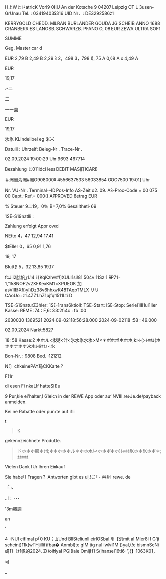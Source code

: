 H上WヒドatrlcK Vorl9 0HU
An der Kotsche 9
04207 Leipzig OT L 3usen-GrUnau
Tel. : 034194035316
UID Nr．: DE329258621

KERRYGOLD CHEDD.
MILRAN BURLANDER
GOUDA JG SCHEIB
ANNO 1688
CRANBERRIES
LANOSB. SCHWARZB.
PFANO O, 08 EUR
ZEWA ULTRA SOF1

SUMME

Geg. Master car d

EUR
2,79 B
2,49 B
2,29 8
2，498
3，798
I), 75 A
0,08 A x
4,49 A

EUR

19,17

.-二

二

一一園

EUR

19,17

氷氷 KLIndeilbel eg 米米

Datulll :
Uhrzeif:
Beleg-Nr .
Trace-Nr .

02.09.2024
19:00:29 Uhr
9693
467714

Bezahlung
じ011idci less
DEBIT MAS旧1CARI)

＃洲洲湘洲#洲O9080000
4556637533
56033854
OOO7500
19:01] Uhr

Nr.
VU-Nr .
Terminal･-ID
Pos-Info
AS-Zeit o2. 09.
AS-Proc-Code = 00 075 00
Capt.-Ref.= 000()
APPROVED
8etrag EUR

%
Steuer
9二19，0％
B=
7,0%
6esalltheti･69

1SE-S19natlli :

Zahlung erfolgt
Appr oved

NEtto
4，47
12,94
17.41

$tEller
0，65
0,91
1,76

19, 17

BIutt(!
5，32
13,85
19,17

fcJil2朏帆｣1.14 i [KqKzhw#!]XULI1si!81 504v
11Sz 1 RP71･1,'158NOF2v2XFKexKM1 cXPUEOK
加asⅧ§Xfi)yl)Dz38v6hhxwK48TAqpTMLX
リリCAoUo+z1.4ZZ1.hZ1pjfqI1511Lti D

TSE-S19naturZ3hler:
1SE-1rans6ktioII:
TSE-Start:
ISE-Stop:
Seriel1III1uI1Iier Kasse: REME :74 : F,6: 3,3:2f:4c : fb :00

2630030
1369521
2024-09-02118:56:28.000
2024-09-02118 :58 : 49.000

02.09.2024
Narkt:5827

18: 58
Kasse:2
ホホル<氷粥<汁<氷水氷水氷>M<＊ボホポホホホ;k>ﾄ(>ﾄﾎﾎﾙ(ホホホホホホ氷水州iﾎﾎﾙ<水

Bon-Nr. : 9808
Bed. :121212

N(〕chkeinePAY恥CKKarte？

F(1r

di esen Fi nkaLIf hatteSi l)u

9 Pur,kie ei'halter,!
61eich in der REWE App oder auf
NⅧ.reﾚJe.de/payback anmelden.

Kei ne Rabatte oder punkte auf i1li

t

>K

gekennzeichnete Produkte.

>ドホホホ服ホ州;ホホホホホル＊ホホ水ﾙ<ホホボホホ)ﾄﾎﾎﾎ氷ホホ氷ホポ＊;ﾎﾎﾎﾎﾎ

Vielen Dank fUr lhren Einkauf

Sie habe｢I Fragen？
Antworten gibt es ul,!ご｢・艸州. rewe. de

「.~

..!：･･･

'3m鵬調

an

’

4 ･NUI cifImal p｢0 KU；山Und BllSteliunll eirlOSbal.州【汎mit
aI Mler8I I G'ji scheint)11k(wTHjillif)fbar� Anmbl)te gIM tig nul iwMl1M ()yal,(!e
bismnScNi蝿11〔ｵ1帆的2024. Z()oihlyaI PGI(Iaie OmljH1
S(lhanzeI16tI6-”,{】1063K01，

可

_

